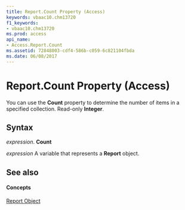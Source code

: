```yaml
---
title: Report.Count Property (Access)
keywords: vbaac10.chm13720
f1_keywords:
- vbaac10.chm13720
ms.prod: access
api_name:
- Access.Report.Count
ms.assetid: 72848003-cdf4-586b-c059-6c821104fbda
ms.date: 06/08/2017
---
```



# Report.Count Property (Access)

You can use the **Count** property to determine the number of items in a specified collection. Read-only **Integer**.


## Syntax

 _expression_. **Count**

 _expression_ A variable that represents a **Report** object.


## See also


#### Concepts


[Report Object](report-object-access.md)

